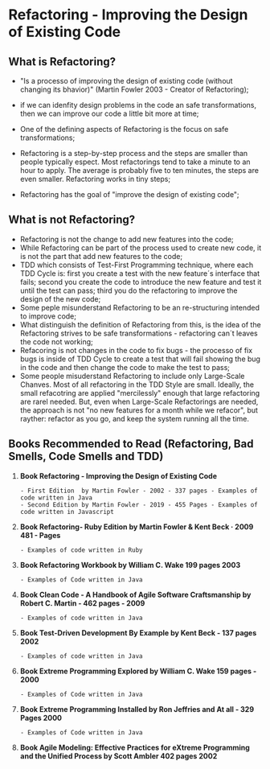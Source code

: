 # Refactoring - Improving the Design of Existing Code

## What is Refactoring?

- "Is a processo of improving the design of existing code (without changing its bhavior)" (Martin Fowler 2003 - Creator of Refactoring);

- if we can idenfity design problems in the code an safe transformations, then we can improve our code a little bit more at time;
- One of the defining aspects of Refactoring is the focus on safe transformations;
- Refactoring is a step-by-step process and the steps are smaller than people typically espect. Most refactorings tend to take a minute to an hour to apply. The average is probably five to ten minutes, the steps are even smaller. Refactoring works in tiny steps;
- Refactoring has the goal of "improve the design of existing code";

## What is not Refactoring?

- Refactoring is not the change to add new features into the code;
- While Refactoring can be part of the process used to create new code, it is not the part that add new features to the code;
- TDD which consists of Test-First Programming technique, where each TDD Cycle is: first you create a test with the new feature´s interface that fails; second you create the code to introduce the new feature and test it until the test can pass; third you do the refactoring to improve the design of the new code;
- Some peple misunderstand Refactoring to be an re-structuring intended to improve code; 
- What distinguish the definition of Refactoring from this, is the idea of the Refactoring strives to be safe transformations - refactoring can´t leaves the code not working;
- Refacoring is not changes in the code to fix bugs - the processo of fix bugs is inside of TDD Cycle to create a test that will fail showing the bug in the code and then change the code to make the test to pass;
- Some people misuderstand Refactoring to include only Large-Scale Chanves. Most of all refactoring in the TDD Style are small. Ideally, the small refacotring are applied "mercilessly" enough that large refactoring are rarel needed. But, even when Large-Scale Refactorings are needed, the approach is not "no new features for a month while we refacor", but rayther: refactor as you go, and keep the system running all the time.

## Books Recommended to Read (Refactoring, Bad Smells, Code Smells and TDD)

1. **Book Refactoring - Improving the Design of Existing Code**
    
       - First Edition  by Martin Fowler - 2002 - 337 pages - Examples of code written in Java 
       - Second Edition by Martin Fowler - 2019 - 455 Pages - Examples of code written in Javascript
    
2. **Book Refactoring-  Ruby Edition by Martin Fowler & Kent Beck · 2009 481 - Pages**

       - Examples of code written in Ruby
    
3. **Book Refactoring Workbook by William C. Wake  199 pages 2003**

       - Examples of Code written in Java

4. **Book Clean Code - A Handbook of Agile Software Craftsmanship by Robert C. Martin - 462 pages - 2009**

       - Examples of code written in Java
    
5. **Book Test-Driven Development By Example by Kent Beck - 137 pages 2002**

       - Examples of code written in Java

6. **Book Extreme Programming Explored by William C. Wake 159 pages - 2000**

       - Examples of Code written in Java

7. **Book Extreme Programming Installed  by Ron Jeffries and At all - 329 Pages 2000** 

       - Examples of Code written in Java

8. **Book Agile Modeling: Effective Practices for eXtreme Programming and the Unified Process by Scott Ambler 402 pages 2002**
    
    
